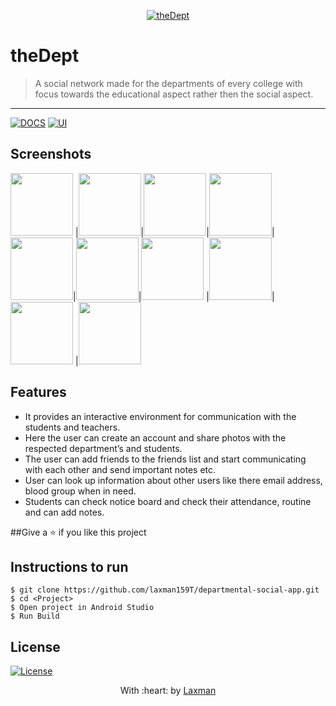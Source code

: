 
<p align="center"><a href="#" target="_blank"><img src="https://user-images.githubusercontent.com/56950807/104883203-6e8c9d00-598a-11eb-9c80-c86d0000feda.png" title="theDept" alt="theDept"></a>
</p>

# theDept

> <Subtitle>
> A social network made for the departments of every college with focus towards the educational aspect rather then the social aspect. 

---
[![DOCS](https://img.shields.io/badge/Documentation-see%20docs-green?style=flat-square&logo=appveyor)](INSERT_LINK_FOR_DOCS_HERE) 
  [![UI ](https://img.shields.io/badge/User%20Interface-Link%20to%20UI-orange?style=flat-square&logo=appveyor)](INSERT_UI_LINK_HERE)
  
  
  ## Screenshots
<img src="https://user-images.githubusercontent.com/56950807/102047551-77c2a100-3e03-11eb-8e40-c7eb5d02fa72.jpg" width="100"> |<img src="https://user-images.githubusercontent.com/56950807/102047560-7abd9180-3e03-11eb-8a3b-0e79b0141182.jpg" width="100">|<img src="https://user-images.githubusercontent.com/56950807/102047567-7db88200-3e03-11eb-85d3-f52a32d6437b.jpg" width="100">|<img src="https://user-images.githubusercontent.com/56950807/102047569-7ee9af00-3e03-11eb-83f9-eaa6a0e3852d.jpg" width="100">|<img src="https://user-images.githubusercontent.com/56950807/102047573-801adc00-3e03-11eb-8db8-928d97c6c3b5.jpg" width="100">|<img src="https://user-images.githubusercontent.com/56950807/102047577-80b37280-3e03-11eb-8340-39e44357fe76.jpg" width="100">|<img src="https://user-images.githubusercontent.com/56950807/102047581-81e49f80-3e03-11eb-8020-0b5a5b1ec4cf.jpg" width="100"> |<img src="ttps://user-images.githubusercontent.com/56950807/102047584-827d3600-3e03-11eb-9c7d-894b2c1ba97f.jpg" width="100">|<img src="https://user-images.githubusercontent.com/56950807/102047592-8446f980-3e03-11eb-9d59-2a0fec2a8bdb.jpg" width="100"> |<img src="https://user-images.githubusercontent.com/56950807/102047589-8315cc80-3e03-11eb-9a61-6b27ccd99ee6.jpg" width="100">

## Features
- It provides an interactive environment for communication with the students and teachers.
- Here the user can create an account and share photos with the respected department’s and students.
- The user can add friends to the friends list and start communicating with each other and send important notes etc.
- User can look up information about other users like there email address, blood group when in need.
- Students can check notice board and check their attendance, routine and can add notes.

##Give a ⭐ if you like this project 

## Instructions to run
```
$ git clone https://github.com/laxman159T/departmental-social-app.git
$ cd <Project>
$ Open project in Android Studio
$ Run Build 
```



## License
[![License](http://img.shields.io/:license-mit-blue.svg?style=flat-square)](http://badges.mit-license.org)

<p align="center">
	With :heart: by <a href="https://github.com/laxman159" target="_blank">Laxman</a>
</p>
	
	



